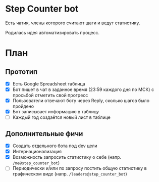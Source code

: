 # Step Counter bot

Есть чатик, члены которого считают шаги и ведут статистику.

Родилась идея автоматизировать процесс.

# План

## Прототип

- [x] Есть Google Spreadsheet таблица
- [x] Бот пишет в чат в заданное время (23:59 каждого дня по МСК) с просьбой отметить свой прогресс
- [x] Пользователи отвечают боту через Reply, сколько шагов было пройдено
- [x] Бот записывает информацию в таблицу
- [ ] Каждый год создаётся новый лист в таблице

## Дополнительные фичи

- [x] Создать отдельного бота под dev цели
- [x] Интернационализация
- [x] Возможность запросить статистику о себе (напр. `/me@step_counter_bot`)
- [ ] Периодически и/или по запросу постить общую статистику в графическом виде (напр. `/leaders@step_counter_bot`)
